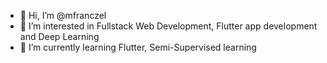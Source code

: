 - 👋 Hi, I’m @mfranczel
- 👀 I’m interested in Fullstack Web Development, Flutter app development and Deep Learning
- 🌱 I’m currently learning Flutter, Semi-Supervised learning

<!---
mfranczel/mfranczel is a ✨ special ✨ repository because its `README.md` (this file) appears on your GitHub profile.
You can click the Preview link to take a look at your changes.
--->
